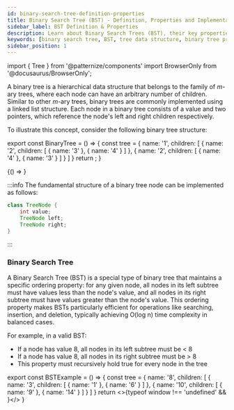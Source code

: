 ```yaml
---
id: binary-search-tree-definition-properties
title: Binary Search Tree (BST) - Definition, Properties and Implementation Guide
sidebar_label: BST Definition & Properties
description: Learn about Binary Search Trees (BST), their key properties, implementation details and common operations. Includes code examples in Java.
keywords: [binary search tree, BST, tree data structure, binary tree properties, BST implementation, tree traversal, java data structures]
sidebar_position: 1
---
```


import { Tree } from '@patternize/components'
import BrowserOnly from '@docusaurus/BrowserOnly';

A binary tree is a hierarchical data structure that belongs to the family of *m*-ary trees, where each node can have an arbitrary number of children. Similar to other *m*-ary trees, binary trees are commonly implemented using a linked list structure. Each node in a binary tree consists of a value and two pointers, which reference the node's left and right children respectively.

To illustrate this concept, consider the following binary tree structure:

export const BinaryTree = () => {
    const tree = {
        name: '1',
        children: [
            {
                name: '2',
                children: [
                    {
                        name: '3'
                    },
                    {
                        name: '4'
                    }
                ]
            },
            {
                name: '2', 
                children: [
                    {
                        name: '4'
                    },
                    {
                        name: '3'
                    }
                ]
            }
        ]
    }
    return <Tree inputData={tree} maxHeight={250}/>;
}

<BrowserOnly>
    {() => <BinaryTree />}
</BrowserOnly>
<br/>

:::info
The fundamental structure of a binary tree node can be implemented as follows:

```java
class TreeNode {
    int value;
    TreeNode left;
    TreeNode right;
}
```

:::

### Binary Search Tree
A Binary Search Tree (BST) is a special type of binary tree that maintains a specific ordering property: for any given node, all nodes in its left subtree must have values less than the node's value, and all nodes in its right subtree must have values greater than the node's value. This ordering property makes BSTs particularly efficient for operations like searching, insertion, and deletion, typically achieving O(log n) time complexity in balanced cases.

For example, in a valid BST:
- If a node has value 8, all nodes in its left subtree must be < 8
- If a node has value 8, all nodes in its right subtree must be > 8
- This property must recursively hold true for every node in the tree


export const BSTExample = () => {
    const tree = {
        name: '8',
        children: [
            {
                name: '3',
                children: [
                    {
                        name: '1'
                    },
                    {
                        name: '6'
                    }
                ]
            },
            {
                name: '10',
                children: [
                    {
                        name: '9'
                    },
                    {
                        name: '14'
                    }
                ]
            }
        ]
    }
    return <>{typeof window !== 'undefined' &&  <Tree inputData={tree} maxHeight={250}/>}</>
}

<BSTExample />
